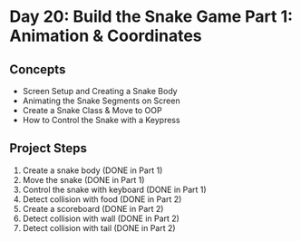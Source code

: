 # Day 20: Build the Snake Game Part 1: Animation & Coordinates
## Concepts
* Screen Setup and Creating a Snake Body
* Animating the Snake Segments on Screen
* Create a Snake Class & Move to OOP
* How to Control the Snake with a Keypress

## Project Steps
1. Create a snake body (DONE in Part 1)
2. Move the snake (DONE in Part 1)
3. Control the snake with keyboard (DONE in Part 1)
4. Detect collision with food (DONE in Part 2)
5. Create a scoreboard (DONE in Part 2)
6. Detect collision with wall (DONE in Part 2)
7. Detect collision with tail (DONE in Part 2)

